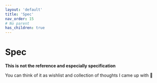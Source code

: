 ```yaml
---
layout: 'default'
title: 'Spec'
nav_order: 15
# No parent
has_children: true
---
```


# Spec

**This is not the reference and especially specification**

You can think of it as wishlist and collection of thoughts I came up with 🙂
